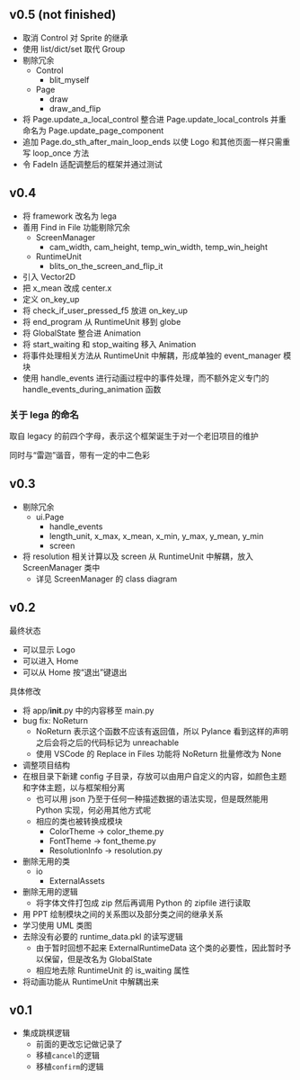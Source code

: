 ## v0.5 (not finished)

* 取消 Control 对 Sprite 的继承
* 使用 list/dict/set 取代 Group
* 剔除冗余
  * Control
    * blit_myself
  * Page
    * draw
    * draw_and_flip
* 将 Page.update_a_local_control 整合进 Page.update_local_controls 并重命名为 Page.update_page_component
* 追加 Page.do_sth_after_main_loop_ends 以使 Logo 和其他页面一样只需重写 loop_once 方法
* 令 FadeIn 适配调整后的框架并通过测试

## v0.4

* 将 framework 改名为 lega
* 善用 Find in File 功能剔除冗余
  * ScreenManager
    * cam_width, cam_height, temp_win_width, temp_win_height
  * RuntimeUnit
    * blits_on_the_screen_and_flip_it
* 引入 Vector2D
* 把 x_mean 改成 center.x
* 定义 on_key_up
* 将 check_if_user_pressed_f5 放进 on_key_up
* 将 end_program 从 RuntimeUnit 移到 globe
* 将 GlobalState 整合进 Animation
* 将 start_waiting 和 stop_waiting 移入 Animation
* 将事件处理相关方法从 RuntimeUnit 中解耦，形成单独的 event_manager 模块
* 使用 handle_events 进行动画过程中的事件处理，而不额外定义专门的 handle_events_during_animation 函数

### 关于 lega 的命名

取自 legacy 的前四个字母，表示这个框架诞生于对一个老旧项目的维护

同时与“雷迦”谐音，带有一定的中二色彩

## v0.3

* 剔除冗余
  * ui.Page
    * handle_events
    * length_unit, x_max, x_mean, x_min, y_max, y_mean, y_min
    * screen
* 将 resolution 相关计算以及 screen 从 RuntimeUnit 中解耦，放入 ScreenManager 类中
  * 详见 ScreenManager 的 class diagram

## v0.2

最终状态
* 可以显示 Logo
* 可以进入 Home
* 可以从 Home 按“退出”键退出

具体修改
* 将 app/__init__.py 中的内容移至 main.py
* bug fix: NoReturn
  * NoReturn 表示这个函数不应该有返回值，所以 Pylance 看到这样的声明之后会将之后的代码标记为 unreachable
  * 使用 VSCode 的 Replace in Files 功能将 NoReturn 批量修改为 None
* 调整项目结构
* 在根目录下新建 config 子目录，存放可以由用户自定义的内容，如颜色主题和字体主题，以与框架相分离
  * 也可以用 json 乃至于任何一种描述数据的语法实现，但是既然能用 Python 实现，何必用其他方式呢
  * 相应的类也被转换成模块
    * ColorTheme -> color_theme.py
    * FontTheme -> font_theme.py
    * ResolutionInfo -> resolution.py
* 删除无用的类
  * io
    * ExternalAssets
* 删除无用的逻辑
  * 将字体文件打包成 zip 然后再调用 Python 的 zipfile 进行读取
* 用 PPT 绘制模块之间的关系图以及部分类之间的继承关系
* 学习使用 UML 类图
* 去除没有必要的 runtime_data.pkl 的读写逻辑
  * 由于暂时回想不起来 ExternalRuntimeData 这个类的必要性，因此暂时予以保留，但是改名为 GlobalState
  * 相应地去除 RuntimeUnit 的 is_waiting 属性
* 将动画功能从 RuntimeUnit 中解耦出来

## v0.1

* 集成跳棋逻辑
  * 前面的更改忘记做记录了
  * 移植`cancel`的逻辑
  * 移植`confirm`的逻辑
